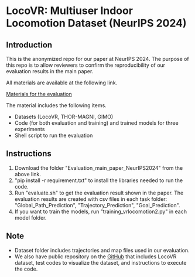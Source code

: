 # LocoVR: Multiuser Indoor Locomotion Dataset (NeurIPS 2024)

## Introduction

This is the anonymized repo for our paper at NeurIPS 2024.
The purpose of this repo is to allow reviewers to confirm the reproducibility of our evaluation results in the main paper.

All materials are available at the following link.

[Materials for the evaluation](https://drive.google.com/drive/folders/14L3F231hmZ0kZd6U8zGw6_4tY3JR9cnZ?usp=drive_link)


The material includes the following items.
- Datasets (LocoVR, THOR-MAGNI, GIMO)
- Code (for both evaluation and training) and trained models for three experiments
- Shell script to run the evaluation

## Instructions 

1. Download the folder "Evaluation_main_paper_NeurIPS2024" from the above link.
2. "pip install -r requirement.txt" to install the libraries needed to run the code.
3. Run "evaluate.sh" to get the evaluation result shown in the paper. The evaluation results are created with csv files in each task folder: "Global_Path_Prediction", "Trajectory_Prediction", "Goal_Prediction".
4. If you want to train the models, run "training_vrlocomotion2.py" in each model folder.

## Note
- Dataset folder includes trajectories and map files used in our evaluation.
- We also have public repository on the [GitHub](https://anonymous.4open.science/r/LocoVR-1B87/README.md) that includes LocoVR dataset, test codes to visualize the dataset, and instructions to execute the code.
  
